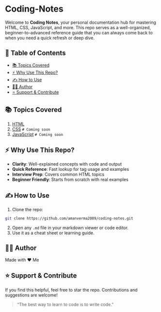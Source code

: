 # Coding-Notes

Welcome to **Coding Notes**, your personal documentation hub for mastering HTML, CSS, JavaScript, and more. This repo serves as a well-organized, beginner-to-advanced reference guide that you can always come back to when you need a quick refresh or deep dive.

## 📑 Table of Contents

* [📚 Topics Covered](#-topics-covered)
* [⚡ Why Use This Repo?](#-why-use-this-repo)
* [✍️ How to Use](#️-how-to-use)
* [🧑‍💻 Author](#-author)
* [⭐️ Support & Contribute](#️-support--contribute)

## 📚 Topics Covered

1. [HTML](./HTML/README.md)
2. [CSS](./CSS/README.md) `# Coming soon`
3. [JavaScript](./JavaScript/README.md) `# Coming soon`

## ⚡ Why Use This Repo?

* **Clarity**: Well-explained concepts with code and output
* **Quick Reference**: Fast lookup for tag usage and examples
* **Interview Prep**: Covers common HTML topics
* **Beginner Friendly**: Starts from scratch with real examples

## ✍️ How to Use

1. Clone the repo:

```bash
git clone https://github.com/amanverma2009/coding-notes.git
```

2. Open any `.md` file in your markdown viewer or code editor.
3. Use it as a cheat sheet or learning guide.

## 🧑‍💻 Author

Made with ❤️ Me

## ⭐️ Support & Contribute

If you find this helpful, feel free to star the repo. Contributions and suggestions are welcome!

> “The best way to learn to code is to write code.”

